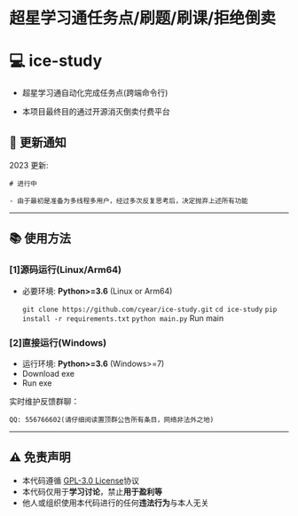 # 超星学习通任务点/刷题/刷课/拒绝倒卖
# :computer: ice-study

 - 超星学习通自动化完成任务点(跨端命令行)

 - 本项目最终目的通过开源消灭倒卖付费平台

## :speech_balloon: 更新通知

2023 更新:

    # 进行中
    
    - 由于最初是准备为多线程多用户，经过多次反复思考后，决定抛弃上述所有功能

-------------------

## :books: 使用方法

### [1]源码运行(Linux/Arm64)
- 必要环境:  **Python>=3.6** (Linux or Arm64)

    `git clone https://github.com/cyear/ice-study.git`
    `cd ice-study`
    `pip install -r requirements.txt`
    `python main.py` Run main

### [2]直接运行(Windows)
- 运行环境: **Python>=3.6** (Windows>=7)
- Download exe
- Run exe

实时维护反馈群聊：

    QQ: 556766602(请仔细阅读置顶群公告所有条目，网络非法外之地)

-------------------

## :warning: 免责声明  
- 本代码遵循 [GPL-3.0 License](https://github.com/cyear/ice-study/blob/main/LICENSE)协议
- 本代码仅用于**学习讨论**，禁止**用于盈利等**
- 他人或组织使用本代码进行的任何**违法行为**与本人无关
